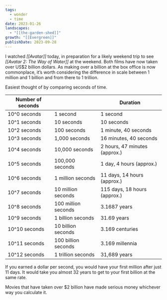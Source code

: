 ```yaml
---
tags:
  - wonder
  - time
date: 2023-01-26
landscapes:
  - "[[the-garden-shed]]"
growth: "[[Evergreen]]"
publishDate: 2023-09-28
---
```

I watched _[[Avatar]]_ today, in preparation for a likely weekend trip to see _[[Avatar 2: The Way of Water]]_ at the weekend. Both films have now taken over US$2 billion dollars. As making over a billion at the box office is now commonplace, it’s worth considering the difference in scale between 1 million and 1 billion and from there to 1 trillion.

Easiest thought of by comparing seconds of time.

| Number of seconds |                     | Duration                      |
| ----------------- | ------------------- | ----------------------------- |
| 10^0 seconds      | 1 second            | 1 second                      |
| 10^1 seconds      | 10 seconds          | 10 seconds                    |
| 10^2 seconds      | 100 seconds         | 1 minute, 40 seconds          |
| 10^3 seconds      | 1,000 seconds       | 16 minutes,  40 seconds       |
| 10^4 seconds      | 10,000 seconds      | 2 hours, 47 minutes (approx.) |
| 10^5 seconds      | 100,000 seconds     | 1 day, 4 hours (approx.)      |
| 10^6 seconds      | 1 million seconds   | 11 days, 14 hours (approx.)   |
| 10^7 seconds      | 10 million seconds  | 115 days, 18 hours (approx.)  |
| 10^8 seconds      | 100 million seconds | 3.1687 years                  |
| 10^9 seconds      | 1 billion seconds   | 31.69 years                   |
| 10^10 seconds     | 10 billion seconds  | 3.169 centuries               |
| 10^11 seconds     | 100 billion seconds | 3.169 millennia                |
| 10^12 seconds     | 1 trillion seconds  | 31,689 years                              |

If you earned a dollar per second, you would have your first million after just 11 days. It would take you almost 32 years to get to your first billion at the same rate.

Movies that have taken over $2 billion have made serious money whichever way you calculate it.